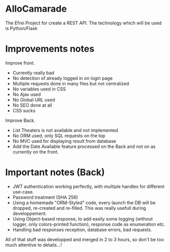 # AlloCamarade
The Efrei Project for create a REST API. The technology which will be used is Python/Flask

# Improvements notes
Improve front. 
- Currently really bad
- No detection of already logged in on login page
- Multiple requests done in many files but not centralized
- No variables used in CSS
- No Ajax used
- No Global URL used
- No SEO done at all
- CSS sucks

Improve Back.
- List Theaters is not available and not implemented
- No ORM used, only SQL requests on the top
- No MVC used for displaying result from database
- Add the Date Available feature processed on the Back and not on as currently on the front.

# Important notes (Back)
- JWT authentication working perfectly, with multiple handles for different use-case.
- Password treatment (SHA 256)
- Using a homemade "ORM-Styled" code, every launch the DB will be dropped, re-created and re-filled. This was really usefull during developpement.
- Using Object-based response, to add easily some logging (without logger, only colors-printed function), response code as enumeration etc.
- Handling bad responses reception, database errors, bad requests. 

All of that stuff was developped and merged in 2 to 3 hours, so don't be too much attentive to details...!
